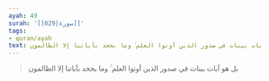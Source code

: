 ```yaml
---
ayah: 49
surah: '[[029|سورة]]'
tags:
- quran/ayah
text: بل هو آيات بينات في صدور الذين أوتوا العلم ۚ وما يجحد بآياتنا إلا الظالمون
---
```

> بل هو آيات بينات في صدور الذين أوتوا العلم ۚ وما يجحد بآياتنا إلا الظالمون
